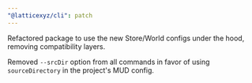 ```yaml
---
"@latticexyz/cli": patch
---
```


Refactored package to use the new Store/World configs under the hood, removing compatibility layers.

Removed `--srcDir` option from all commands in favor of using `sourceDirectory` in the project's MUD config.
